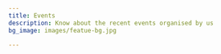 ```yaml
---
title: Events
description: Know about the recent events organised by us
bg_image: images/featue-bg.jpg

---
```


